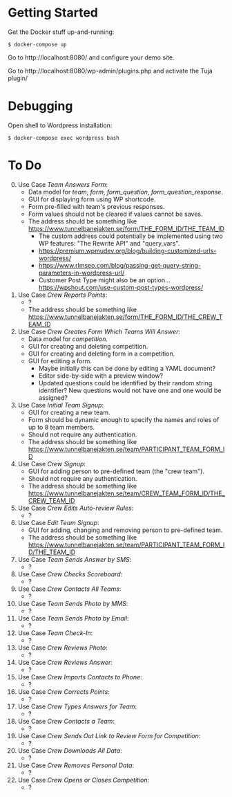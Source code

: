 # Getting Started

Get the Docker stuff up-and-running:

    $ docker-compose up

Go to http://localhost:8080/ and configure your demo site.

Go to http://localhost:8080/wp-admin/plugins.php and activate the Tuja plugin/


# Debugging

Open shell to Wordpress installation:

    $ docker-compose exec wordpress bash
    
# To Do

0. Use Case _Team Answers Form_:
    * Data model for _team_, _form_, _form_question_, _form_question_response_.
    * GUI for displaying form using WP shortcode.
    * Form pre-filled with team's previous responses.
    * Form values should not be cleared if values cannot be saves. 
    * The address should be something like https://www.tunnelbanejakten.se/form/THE_FORM_ID/THE_TEAM_ID
        * The custom address could potentially be implemented using two WP features: "The Rewrite API" and "query_vars". 
        * https://premium.wpmudev.org/blog/building-customized-urls-wordpress/
        * https://www.rlmseo.com/blog/passing-get-query-string-parameters-in-wordpress-url/
        * Customer Post Type might also be an option... https://wpshout.com/use-custom-post-types-wordpress/
0. Use Case _Crew Reports Points_:
    * ?
    * The address should be something like https://www.tunnelbanejakten.se/form/THE_FORM_ID/THE_CREW_TEAM_ID
0. Use Case _Crew Creates Form Which Teams Will Answer_:
    * Data model for _competition_.
    * GUI for creating and deleting competition.
    * GUI for creating and deleting form in a competition.
    * GUI for editing a form.
        * Maybe initially this can be done by editing a YAML document?
        * Editor side-by-side with a preview window?
        * Updated questions could be identified by their random string identifier? New questions would not have one and one would be assigned?
0. Use Case _Initial Team Signup_:
    * GUI for creating a new team.
    * Form should be dynamic enough to specify the names and roles of up to 8 team members.
    * Should not require any authentication. 
    * The address should be something like https://www.tunnelbanejakten.se/team/PARTICIPANT_TEAM_FORM_ID
0. Use Case _Crew Signup_:
    * GUI for adding person to pre-defined team (the "crew team").
    * Should not require any authentication.
    * The address should be something like https://www.tunnelbanejakten.se/team/CREW_TEAM_FORM_ID/THE_CREW_TEAM_ID
0. Use Case _Crew Edits Auto-review Rules_:
    * ?
0. Use Case _Edit Team Signup_:
    * GUI for adding, changing and removing person to pre-defined team.
    * The address should be something like https://www.tunnelbanejakten.se/team/PARTICIPANT_TEAM_FORM_ID/THE_TEAM_ID
0. Use Case _Team Sends Answer by SMS_:
    * ?
0. Use Case _Crew Checks Scoreboard_:
    * ?
0. Use Case _Crew Contacts All Teams_:
    * ?
0. Use Case _Team Sends Photo by MMS_:
    * ?
0. Use Case _Team Sends Photo by Email_:
    * ?
0. Use Case _Team Check-In_:
    * ?
0. Use Case _Crew Reviews Photo_:
    * ?
0. Use Case _Crew Reviews Answer_:
    * ?
0. Use Case _Crew Imports Contacts to Phone_:
    * ?
0. Use Case _Crew Corrects Points_:
    * ?
0. Use Case _Crew Types Answers for Team_:
    * ?
0. Use Case _Crew Contacts a Team_:
    * ?
0. Use Case _Crew Sends Out Link to Review Form for Competition_:
    * ?
0. Use Case _Crew Downloads All Data_:
    * ?
0. Use Case _Crew Removes Personal Data_:
    * ?
0. Use Case _Crew Opens or Closes Competition_:
    * ?

